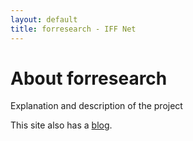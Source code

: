 ```yaml
---
layout: default
title: forresearch - IFF Net
---
```

<div class="blurb">
	<h1>About forresearch</h1>
	<p>Explanation and description of the project</p>
	<p>This site also has a <a href="http://{{ site.domain }}/blog/">blog</a>.</p>
</div>

